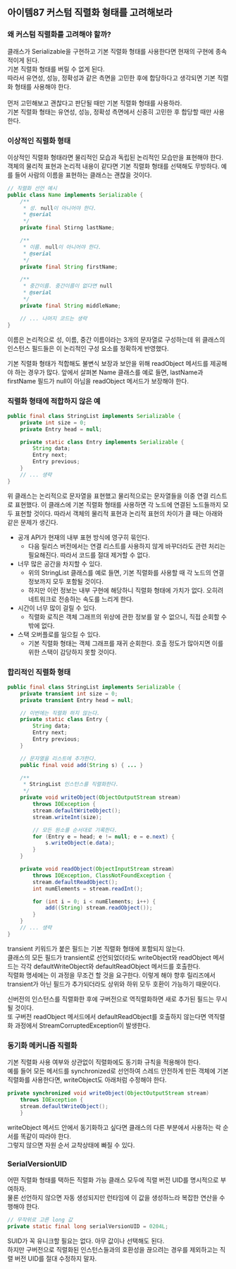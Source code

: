 ## 아이템87 커스텀 직렬화 형태를 고려해보라


### 왜 커스텀 직렬화를 고려해야 할까?
클래스가 Serializable을 구현하고 기본 직렬화 형태를 사용한다면 현재의 구현에 종속적이게 된다.<br>
기본 직렬화 형태를 버릴 수 없게 된다.<br>
따라서 유연성, 성능, 정확성과 같은 측면을 고민한 후에 합당하다고 생각되면 기본 직렬화 형태를 사용해야 한다.<br>
<br>
먼저 고민해보고 괜찮다고 판단될 때만 기본 직렬화 형태를 사용하라.<br>
기본 직렬화 형태는 유연성, 성능, 정확성 측면에서 신중히 고민한 후 합당할 때만 사용한다.<br>

### 이상적인 직렬화 형태
이상적인 직렬화 형태라면 물리적인 모습과 독립된 논리적인 모습만을 표현해야 한다. <br>
객체의 물리적 표현과 논리적 내용이 같다면 기본 직렬화 형태를 선택해도 무방하다. 예를 들어 사람의 이름을 표현하는 클래스는 괜찮을 것이다.<br>
```java
// 직렬화 선언 예시
public class Name implements Serializable {
    /**
     * 성. null이 아니어야 한다.
     * @serial
     */
    private final Stirng lastName;

    /**
     * 이름. null이 아니어야 한다.
     * @serial
     */
    private final String firstName;

    /**
     * 중간이름. 중간이름이 없다면 null
     * @serial
     */
    private final String middleName;

    // ... 나머지 코드는 생략
}
```

이름은 논리적으로 성, 이름, 중간 이름이라는 3개의 문자열로 구성하는데 위 클래스의 인스턴스 필드들은 이 논리적인 구성 요소를 정확하게 반영했다.<br>

기본 직렬화 형태가 적합해도 불변식 보장과 보안을 위해 readObject 메서드를 제공해야 하는 경우가 많다.
앞에서 살펴본 Name 클래스를 예로 들면, lastName과 firstName 필드가 null이 아님을 readObject 메서드가 보장해야 한다.<br>

### 직렬화 형태에 적합하지 않은 예
```java
public final class StringList implements Serializable {
    private int size = 0;
    private Entry head = null;

    private static class Entry implements Serializable {
        String data;
        Entry next;
        Entry previous;
    }
    // ... 생략
}
```
위 클래스는 논리적으로 문자열을 표현했고 물리적으로는 문자열들을 이중 연결 리스트로 표현했다.
이 클래스에 기본 직렬화 형태를 사용하면 각 노드에 연결된 노드들까지 모두 표현할 것이다. 따라서 객체의 물리적 표현과 논리적 표현의 차이가 클 때는 아래와 같은 문제가 생긴다.
<br>
- 공개 API가 현재의 내부 표현 방식에 영구히 묶인다.
  - 다음 릴리스 버전에서는 연결 리스트를 사용하지 않게 바꾸더라도 관련 처리는 필요해진다. 따라서 코드를 절대 제거할 수 없다.
- 너무 많은 공간을 차지할 수 있다.
  - 위의 StringList 클래스를 예로 들면, 기본 직렬화를 사용할 때 각 노드의 연결 정보까지 모두 포함될 것이다.
  - 하지만 이런 정보는 내부 구현에 해당하니 직렬화 형태에 가치가 없다. 오히려 네트워크로 전송하는 속도를 느리게 한다.
- 시간이 너무 많이 걸릴 수 있다.
  - 직렬화 로직은 객체 그래프의 위상에 관한 정보를 알 수 없으니, 직접 순회할 수밖에 없다.
- 스택 오버플로를 일으킬 수 있다.
  - 기본 직렬화 형태는 객체 그래프를 재귀 순회한다. 호출 정도가 많아지면 이를 위한 스택이 감당하지 못할 것이다.

### 합리적인 직렬화 형태
```java
public final class StringList implements Serializable {
    private transient int size = 0;
    private transient Entry head = null;

    // 이번에는 직렬화 하지 않는다.
    private static class Entry {
        String data;
        Entry next;
        Entry previous;
    }

    // 문자열을 리스트에 추가한다.
    public final void add(String s) { ... }

    /**
     * StringList 인스턴스를 직렬화한다.
     */
    private void writeObject(ObjectOutputStream stream)
        throws IOException {
        stream.defaultWriteObject();
        stream.writeInt(size);

        // 모든 원소를 순서대로 기록한다.
        for (Entry e = head; e != null; e = e.next) {
            s.writeObject(e.data);
        }
    }

    private void readObject(ObjectInputStream stream)
        throws IOException, ClassNotFoundException {
        stream.defaultReadObject();
        int numElements = stream.readInt();

        for (int i = 0; i < numElements; i++) {
            add((String) stream.readObject());
        }
    }
    // ... 생략
}
```
transient 키워드가 붙은 필드는 기본 직렬화 형태에 포함되지 않는다.<br>
클래스의 모든 필드가 transient로 선언되었더라도 writeObject와 readObject 메서드는 각각 defaultWriteObject와 defaultReadObject 메서드를 호출한다.<br>
직렬화 명세에는 이 과정을 무조건 할 것을 요구한다. 이렇게 해야 향후 릴리즈에서 transient가 아닌 필드가 추가되더라도 상위와 하위 모두 호환이 가능하기 때문이다.<br>

신버전의 인스턴스를 직렬화한 후에 구버전으로 역직렬화하면 새로 추가된 필드는 무시될 것이다.<br>
또 구버전 readObject 메서드에서 defaultReadObject를 호출하지 않는다면 역직렬화 과정에서 StreamCorruptedException이 발생한다.<br>

### 동기화 메커니즘 직렬화
기본 직렬화 사용 여부와 상관없이 직렬화에도 동기화 규칙을 적용해야 한다.<br>
예를 들어 모든 메서드를 synchronized로 선언하여 스레드 안전하게 만든 객체에 기본 직렬화를 사용한다면, writeObject도 아래처럼 수정해야 한다.<br>
```java
private synchronized void writeObject(ObjectOutputStream stream)
    throws IOException {
    stream.defaultWriteObject();
    }
```
writeObject 메서드 안에서 동기화하고 싶다면 클래스의 다른 부분에서 사용하는 락 순서를 똑같이 따라야 한다.<br>
그렇지 않으면 자원 순서 교착상태에 빠질 수 있다.<br>

### SerialVersionUID
어떤 직렬화 형태를 택하든 직렬화 가능 클래스 모두에 직렬 버전 UID를 명시적으로 부여하자.<br>
물론 선언하지 않으면 자동 생성되지만 런타임에 이 값을 생성하느라 복잡한 연산을 수행해야 한다.
```java
// 무작위로 고른 long 값
private static final long serialVersionUID = 0204L;
```
SUID가 꼭 유니크할 필요는 없다. 아무 값이나 선택해도 된다.<br>
하지만 구버전으로 직렬화된 인스턴스들과의 호환성을 끊으려는 경우를 제외하고는 직렬 버전 UID를 절대 수정하지 말자.
